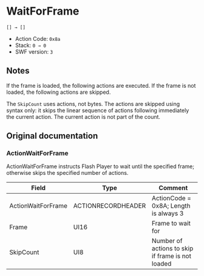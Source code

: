 # WaitForFrame

```
[] → []
```

- Action Code: `0x8a`
- Stack: `0 → 0`
- SWF version: `3`

## Notes

If the frame is loaded, the following actions are executed.
If the frame is not loaded, the following actions are skipped.

The `SkipCount` uses actions, not bytes. The actions are skipped using syntax
only: it skips the linear sequence of actions following immediately the current
action. The current action is not part of the count.

## Original documentation

### ActionWaitForFrame

ActionWaitForFrame instructs Flash Player to wait until the specified frame; otherwise skips the specified
number of actions.

| Field              | Type               | Comment                                          |
|--------------------|--------------------|--------------------------------------------------|
| ActionWaitForFrame | ACTIONRECORDHEADER | ActionCode = 0x8A; Length is always 3            |
| Frame              | UI16               | Frame to wait for                                |
| SkipCount          | UI8                | Number of actions to skip if frame is not loaded |
